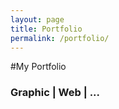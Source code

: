 ```yaml
---
layout: page
title: Portfolio
permalink: /portfolio/
---
```


#My Portfolio

### Graphic | Web | ...
